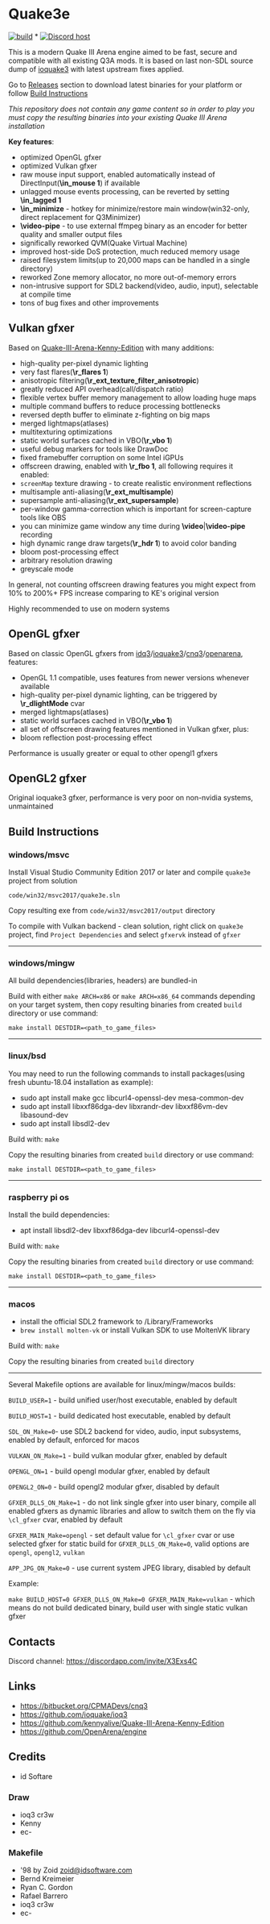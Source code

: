 # Quake3e

[![build](../../workflows/build/badge.svg)](../../actions?query=workflow%3Abuild) * <a href="https://discord.com/invite/X3Exs4C"><img src="https://img.shields.io/discord/314456230649135105?color=7289da&logo=discord&logoColor=white" alt="Discord host" /></a>

This is a modern Quake III Arena engine aimed to be fast, secure and compatible with all existing Q3A mods.
It is based on last non-SDL source dump of [ioquake3](https://github.com/ioquake/ioq3) with latest upstream fixes applied.

Go to [Releases](../../releases) section to download latest binaries for your platform or follow [Build Instructions](#build-instructions)

*This repository does not contain any game content so in order to play you must copy the resulting binaries into your existing Quake III Arena installation*

**Key features**:

* optimized OpenGL gfxer
* optimized Vulkan gfxer
* raw mouse input support, enabled automatically instead of DirectInput(**\in_mouse 1**) if available
* unlagged mouse events processing, can be reverted by setting **\in_lagged 1**
* **\in_minimize** - hotkey for minimize/restore main window(win32-only, direct replacement for Q3Minimizer)
* **\video-pipe** - to use external ffmpeg binary as an encoder for better quality and smaller output files
* significally reworked QVM(Quake Virtual Machine)
* improved host-side DoS protection, much reduced memory usage
* raised filesystem limits(up to 20,000 maps can be handled in a single directory)
* reworked Zone memory allocator, no more out-of-memory errors
* non-intrusive support for SDL2 backend(video, audio, input), selectable at compile time
* tons of bug fixes and other improvements

## Vulkan gfxer

Based on [Quake-III-Arena-Kenny-Edition](https://github.com/kennyalive/Quake-III-Arena-Kenny-Edition) with many additions:

* high-quality per-pixel dynamic lighting
* very fast flares(**\r_flares 1**)
* anisotropic filtering(**\r_ext_texture_filter_anisotropic**)
* greatly reduced API overhead(call/dispatch ratio)
* flexible vertex buffer memory management to allow loading huge maps
* multiple command buffers to reduce processing bottlenecks
* reversed depth buffer to eliminate z-fighting on big maps
* merged lightmaps(atlases)
* multitexturing optimizations
* static world surfaces cached in VBO(**\r_vbo 1**)
* useful debug markers for tools like DrawDoc
* fixed framebuffer corruption on some Intel iGPUs
* offscreen drawing, enabled with **\r_fbo 1**, all following requires it enabled:
* `screenMap` texture drawing - to create realistic environment reflections
* multisample anti-aliasing(**\r_ext_multisample**)
* supersample anti-aliasing(**\r_ext_supersample**)
* per-window gamma-correction which is important for screen-capture tools like OBS
* you can minimize game window any time during **\video**|**\video-pipe** recording
* high dynamic range draw targets(**\r_hdr 1**) to avoid color banding
* bloom post-processing effect
* arbitrary resolution drawing
* greyscale mode

In general, not counting offscreen drawing features you might expect from 10% to 200%+ FPS increase comparing to KE's original version

Highly recommended to use on modern systems

## OpenGL gfxer

Based on classic OpenGL gfxers from [idq3](https://github.com/id-Software/Quake-III-Arena)/[ioquake3](https://github.com/ioquake/ioq3)/[cnq3](https://bitbucket.org/CPMADevs/cnq3)/[openarena](https://github.com/OpenArena/engine), features:

* OpenGL 1.1 compatible, uses features from newer versions whenever available
* high-quality per-pixel dynamic lighting, can be triggered by **\r_dlightMode** cvar
* merged lightmaps(atlases)
* static world surfaces cached in VBO(**\r_vbo 1**)
* all set of offscreen drawing features mentioned in Vulkan gfxer, plus:
* bloom reflection post-processing effect

Performance is usually greater or equal to other opengl1 gfxers

## OpenGL2 gfxer

Original ioquake3 gfxer, performance is very poor on non-nvidia systems, unmaintained

## Build Instructions

### windows/msvc

Install Visual Studio Community Edition 2017 or later and compile `quake3e` project from solution

`code/win32/msvc2017/quake3e.sln`

Copy resulting exe from `code/win32/msvc2017/output` directory

To compile with Vulkan backend - clean solution, right click on `quake3e` project, find `Project Dependencies` and select `gfxervk` instead of `gfxer`

---

### windows/mingw

All build dependencies(libraries, headers) are bundled-in

Build with either `make ARCH=x86` or `make ARCH=x86_64` commands depending on your target system, then copy resulting binaries from created `build` directory or use command:

`make install DESTDIR=<path_to_game_files>`

---

### linux/bsd

You may need to run the following commands to install packages(using fresh ubuntu-18.04 installation as example):

* sudo apt install make gcc libcurl4-openssl-dev mesa-common-dev
* sudo apt install libxxf86dga-dev libxrandr-dev libxxf86vm-dev libasound-dev
* sudo apt install libsdl2-dev

Build with: `make`

Copy the resulting binaries from created `build` directory or use command:

`make install DESTDIR=<path_to_game_files>`

---

### raspberry pi os

Install the build dependencies:

* apt install libsdl2-dev libxxf86dga-dev libcurl4-openssl-dev

Build with: `make`

Copy the resulting binaries from created `build` directory or use command:

`make install DESTDIR=<path_to_game_files>`

---

### macos

* install the official SDL2 framework to /Library/Frameworks
* `brew install molten-vk` or install Vulkan SDK to use MoltenVK library

Build with: `make`

Copy the resulting binaries from created `build` directory

---

Several Makefile options are available for linux/mingw/macos builds:

`BUILD_USER=1` - build unified user/host executable, enabled by default

`BUILD_HOST=1` - build dedicated host executable, enabled by default

`SDL_ON_Make=0`- use SDL2 backend for video, audio, input subsystems, enabled by default, enforced for macos

`VULKAN_ON_Make=1` - build vulkan modular gfxer, enabled by default

`OPENGL_ON=1` - build opengl modular gfxer, enabled by default

`OPENGL2_ON=0` - build opengl2 modular gfxer, disabled by default

`GFXER_DLLS_ON_Make=1` - do not link single gfxer into user binary, compile all enabled gfxers as dynamic libraries and allow to switch them on the fly via `\cl_gfxer` cvar, enabled by default

`GFXER_MAIN_Make=opengl` - set default value for `\cl_gfxer` cvar or use selected gfxer for static build for `GFXER_DLLS_ON_Make=0`, valid options are `opengl`, `opengl2`, `vulkan`

`APP_JPG_ON_Make=0` - use current system JPEG library, disabled by default

Example:

`make BUILD_HOST=0 GFXER_DLLS_ON_Make=0 GFXER_MAIN_Make=vulkan` - which means do not build dedicated binary, build user with single static vulkan gfxer

## Contacts

Discord channel: https://discordapp.com/invite/X3Exs4C

## Links

* https://bitbucket.org/CPMADevs/cnq3
* https://github.com/ioquake/ioq3
* https://github.com/kennyalive/Quake-III-Arena-Kenny-Edition
* https://github.com/OpenArena/engine

## Credits

* id Softare

### Draw

* ioq3 cr3w
* Kenny
* ec-

### Makefile

* '98 by Zoid <zoid@idsoftware.com>
* Bernd Kreimeier
* Ryan C. Gordon
* Rafael Barrero
* ioq3 cr3w
* ec-
